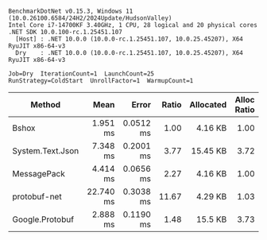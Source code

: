 ```

BenchmarkDotNet v0.15.3, Windows 11 (10.0.26100.6584/24H2/2024Update/HudsonValley)
Intel Core i7-14700KF 3.40GHz, 1 CPU, 28 logical and 20 physical cores
.NET SDK 10.0.100-rc.1.25451.107
  [Host] : .NET 10.0.0 (10.0.0-rc.1.25451.107, 10.0.25.45207), X64 RyuJIT x86-64-v3
  Dry    : .NET 10.0.0 (10.0.0-rc.1.25451.107, 10.0.25.45207), X64 RyuJIT x86-64-v3

Job=Dry  IterationCount=1  LaunchCount=25
RunStrategy=ColdStart  UnrollFactor=1  WarmupCount=1

```
| Method           |      Mean |     Error | Ratio | Allocated | Alloc Ratio |
|------------------|----------:|----------:|------:|----------:|------------:|
| Bshox            |  1.951 ms | 0.0512 ms |  1.00 |   4.16 KB |        1.00 |
| System.Text.Json |  7.348 ms | 0.2001 ms |  3.77 |  15.45 KB |        3.72 |
| MessagePack      |  4.414 ms | 0.0656 ms |  2.27 |   4.16 KB |        1.00 |
| protobuf-net     | 22.740 ms | 0.3038 ms | 11.67 |   4.29 KB |        1.03 |
| Google.Protobuf  |  2.888 ms | 0.1190 ms |  1.48 |   15.5 KB |        3.73 |
